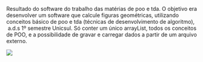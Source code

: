 Resultado do software do trabalho das matérias de poo e tda. O objetivo era desenvolver um software que calcule figuras geométricas, utilizando conceitos básico de poo e tda (técnicas de desenvolvimento de algoritmo),  a.d.s 1º semestre Unicsul.
Só conter um único arrayList, todos os conceitos de POO, e a possibilidade de gravar e carregar dados a partir de um arquivo externo.

![](https://i.imgur.com/N9NU4kM.gif)
